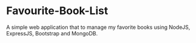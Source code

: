 # Favourite-Book-List
A simple web application that to manage my favorite books using NodeJS, ExpressJS, Bootstrap and MongoDB.
